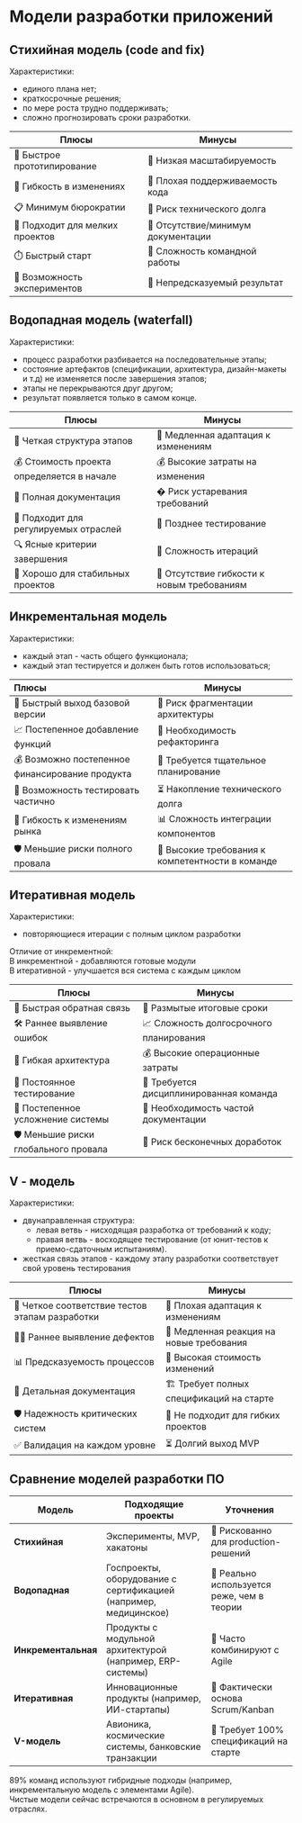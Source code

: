 # Модели разработки приложений

## Стихийная модель (code and fix)

Характеристики:

* единого плана нет;
* краткосрочные решения;
* по мере роста трудно поддерживать;
* сложно прогнозировать сроки разработки.

| Плюсы                           | Минусы                             |
|---------------------------------|------------------------------------|
| 🚀 Быстрое прототипирование     | 🛑 Низкая масштабируемость         |
| 🔄 Гибкость в изменениях        | 🧩 Плохая поддерживаемость кода    |
| 📋 Минимум бюрократии           | 💸 Риск технического долга         |
| 🧪 Подходит для мелких проектов | 📜 Отсутствие/минимум документации |
| ⏱️ Быстрый старт                | 👥 Сложность командной работы      |
| 🔮 Возможность экспериментов    | 🎯 Непредсказуемый результат       |

## Водопадная модель (waterfall)

Характеристики:

* процесс разработки разбивается на последовательные этапы;
* состояние артефактов (спецификации, архитектура, дизайн-макеты и т.д) не изменяется после завершения этапов;
* этапы не перекрываются друг другом;
* результат появляется только в самом конце.

| Плюсы                                      | Минусы                                     |
|--------------------------------------------|--------------------------------------------|
| 📐 Четкая структура этапов                 | 🐢 Медленная адаптация к изменениям        |
| 💰 Стоимость проекта определяется в начале | 💰 Высокие затраты на изменения            |
| 📝 Полная документация                     | � Риск устаревания требований              |
| 👔 Подходит для регулируемых отраслей      | 🎯 Позднее тестирование                    |
| 🔍 Ясные критерии завершения               | 🧩 Сложность итераций                      |
| 🏢 Хорошо для стабильных проектов          | 🚫 Отсутствие гибкости к новым требованиям |  

## Инкрементальная модель

Характеристики:

* каждый этап - часть общего функционала;
* каждый этап тестируется и должен быть готов использоваться;

| Плюсы                                           | Минусы                                           |
|:------------------------------------------------|--------------------------------------------------|
| 🚀 Быстрый выход базовой версии                 | 🧩 Риск фрагментации архитектуры                 |
| 📈 Постепенное добавление функций               | 🔄 Необходимость рефакторинга                    |
| 💰 Возможно постепенное финансирование продукта | 📝 Требуется тщательное планирование             |
| 🧪 Возможность тестировать частично             | ⏳ Накопление технического долга                  |
| 🔄 Гибкость к изменениям рынка                  | 📊 Сложность интеграции компонентов              |
| 🛡️ Меньшие риски полного провала               | 👥 Высокие требования к компетентности в команде |   

## Итеративная модель

Характеристики:

* повторяющиеся итерации с полным циклом разработки

Отличие от инкрементной:  
В инкрементной - добавляются готовые модули  
В итеративной - улучшается вся система с каждым циклом

| Плюсы                                 | Минусы                                  |
|---------------------------------------|-----------------------------------------|
| 🔄 Быстрая обратная связь             | 🎯 Размытые итоговые сроки              |
| 🛠️ Раннее выявление ошибок           | 📈 Сложность долгосрочного планирования |
| 🧩 Гибкая архитектура                 | 💰 Высокие операционные затраты         |
| 🧪 Постоянное тестирование            | 👥 Требуется дисциплинированная команда |
| 🌱 Постепенное усложнение системы     | 📝 Необходимость частой документации    |
| 🛡️ Меньшие риски глобального провала | 🔄 Риск бесконечных доработок           |

## V - модель

Характеристики:

* двунаправленная структура:
    * левая ветвь - нисходящая разработка от требований к коду;
    * правая ветвь - восходящее тестирование (от юнит-тестов к приемо-сдаточным испытаниям).
* жесткая связь этапов - каждому этапу разработки соответствует свой уровень тестирования

| Плюсы                                           | Минусы                                    |
|-------------------------------------------------|-------------------------------------------|
| 📐 Четкое соответствие тестов этапам разработки | 🔄 Плохая адаптация к изменениям          |
| 🕵️‍♂️ Раннее выявление дефектов                | 🐌 Медленная реакция на новые требования  |
| 📊 Предсказуемость процессов                    | 💸 Высокая стоимость изменений            |
| 📝 Детальная документация                       | 🏗️ Требует полных спецификаций на старте |
| 🛡️ Надежность критических систем               | 🧩 Не подходит для гибких проектов        |
| ✅ Валидация на каждом уровне                    | ⏳ Долгий выход MVP                        |

## Сравнение моделей разработки ПО

| Модель              | Подходящие проекты                                               | Уточнения                                  |
|---------------------|------------------------------------------------------------------|--------------------------------------------|
| **Стихийная**       | Эксперименты, MVP, хакатоны                                      | 🔸 Рискованно для production-решений       |
| **Водопадная**      | Госпроекты, оборудование с сертификацией (например, медицинское) | 🔸 Реально используется реже, чем в теории |
| **Инкрементальная** | Продукты с модульной архитектурой (например, ERP-системы)        | 🔹 Часто комбинируют с Agile               |
| **Итеративная**     | Инновационные продукты (например, ИИ-стартапы)                   | 🔹 Фактически основа Scrum/Kanban          |
| **V-модель**        | Авионика, космические системы, банковские транзакции             | 🔸 Требует 100% спецификаций на старте     |

89% команд используют гибридные подходы (например, инкрементальную модель с элементами Agile).  
Чистые модели сейчас встречаются в основном в регулируемых отраслях.

